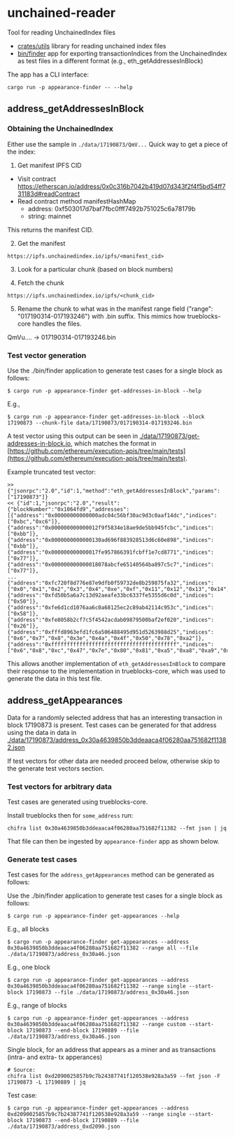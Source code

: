 # unchained-reader
Tool for reading UnchainedIndex files

- [crates/utils](./crates/utils) library for reading unchained index files
- [bin/finder](./bin/finder) app for exporting transactionIndices from the UnchainedIndex as test
files in a different format (e.g., eth_getAddressesInBlock)

The app has a CLI interface:
```command
cargo run -p appearance-finder -- --help
```

## address_getAddressesInBlock

### Obtaining the UnchainedIndex

Either use the sample in `./data/17190873/QmV...` Quick way to get a piece of the index:

1. Get manifest IPFS CID

- Visit contract https://etherscan.io/address/0x0c316b7042b419d07d343f2f4f5bd54ff731183d#readContract
- Read contract method manifestHashMap
    - address: 0xf503017d7baf7fbc0fff7492b751025c6a78179b
    - string: mainnet

This returns the manifest CID.

2. Get the manifest

`https://ipfs.unchainedindex.io/ipfs/<manifest_cid>`

3. Look for a particular chunk (based on block numbers)

4. Fetch the chunk

`https://ipfs.unchainedindex.io/ipfs/<chunk_cid>`

5. Rename the chunk to what was in the manifest range field ("range": "017190314-017193246")
with .bin suffix. This mimics how trueblocks-core handles the files.

QmVu.... -> 017190314-017193246.bin

### Test vector generation

Use the ./bin/finder application to generate test cases for a single block as follows:
```command
$ cargo run -p appearance-finder get-addresses-in-block --help
```
E.g.,
```command
$ cargo run -p appearance-finder get-addresses-in-block --block 17190873 --chunk-file data/17190873/017190314-017193246.bin
```

A test vector using this output can be seen in [./data/17190873/get-addresses-in-block.io](./data/17190873/get-addresses-in-block.io),
which matches the format in [https://github.com/ethereum/execution-apis/tree/main/tests](https://github.com/ethereum/execution-apis/tree/main/tests).

Example truncated test vector:
```console
>> {"jsonrpc":"2.0","id":1,"method":"eth_getAddressesInBlock","params":["17190873"]}
<< {"id":1,"jsonrpc":"2.0","result":{"blockNumber":"0x1064fd9","addresses":[{"address":"0x00000000000000adc04c56bf30ac9d3c0aaf14dc","indices":["0xbc","0xc6"]},{"address":"0x000000000000012f9f5834e18ae9de5bb945fcbc","indices":["0xbb"]},{"address":"0x0000000000000130ad696f883928513d6c60e898","indices":["0xbb"]},{"address":"0x000000000000017fe957866391fcbff1e7cd8771","indices":["0x77"]},{"address":"0x000000000000018078abcfe65140564ba897c5c7","indices":["0x77"]},
...
{"address":"0xfc720f8d776e87e9dfb0f59732de8b259875fa32","indices":["0x0","0x1","0x2","0x3","0x4","0xe","0xf","0x11","0x12","0x13","0x14","0x15","0x16","0x17","0x18","0x19","0x1a","0x1c","0x25","0x57","0x7b","0x82","0x83","0x84","0x85","0x86","0x87","0x88","0x89","0x8a","0x8b","0x8c","0x8e","0x8f","0x91","0x92","0x93","0x94","0x95","0x96","0x97","0x98","0x99","0x9a","0x9b","0x9c"]},{"address":"0xfd50b5a6a7c13d92aeafe33bc6337fe5355d6c0d","indices":["0x50"]},{"address":"0xfe6d1cd1076aa6c0a68125ec2c89ab42114c953c","indices":["0x58"]},{"address":"0xfe8058b2cf7c5f4542acdab09879500baf2ef020","indices":["0x26"]},{"address":"0xfffd8963efd1fc6a506488495d951d5263988d25","indices":["0x6","0x7","0x8","0x3e","0x4a","0x4f","0x50","0x78","0xa2"]},{"address":"0xffffffffffffffffffffffffffffffffffffffff","indices":["0x6","0x8","0xc","0x47","0x7e","0x80","0x81","0xa5","0xa8","0xa9","0xaf","0xb7","0xc2"]}]}}
```
This allows another implementation of `eth_getAddressesInBlock` to compare their response
to the implementation in trueblocks-core, which was used to generate the data in this test file.

## address_getAppearances

Data for a randomly selected address that has an interesting transaction in block 17190873
is present. Test cases can be generated for that address
using the data in data in [./data/17190873/address_0x30a4639850b3ddeaaca4f06280aa751682f11382.json](./data/17190873/address_0x30a4639850b3ddeaaca4f06280aa751682f11382.json)

If test vectors for other data are needed proceed below, otherwise skip to the
generate test vectors section.
### Test vectors for arbitrary data

Test cases are generated using trueblocks-core.

Install trueblocks then for `some_address` run:
```
chifra list 0x30a4639850b3ddeaaca4f06280aa751682f11382 --fmt json | jq
```
That file can then be ingested by `appearance-finder` app as shown below.

### Generate test cases

Test cases for the `address_getAppearances` method can be generated as follows:

Use the ./bin/finder application to generate test cases for a single block as follows:
```command
$ cargo run -p appearance-finder get-appearances --help
```
E.g., all blocks
```command
$ cargo run -p appearance-finder get-appearances --address 0x30a4639850b3ddeaaca4f06280aa751682f11382 --range all --file ./data/17190873/address_0x30a46.json
```
E.g., one block
```command
$ cargo run -p appearance-finder get-appearances --address 0x30a4639850b3ddeaaca4f06280aa751682f11382 --range single --start-block 17190873 --file ./data/17190873/address_0x30a46.json
```
E.g., range of blocks
```command
$ cargo run -p appearance-finder get-appearances --address 0x30a4639850b3ddeaaca4f06280aa751682f11382 --range custom --start-block 17190873 --end-block 17190889 --file ./data/17190873/address_0x30a46.json
```
Single block, for an address that appears as a miner and as transactions (intra- and extra- tx apperances)
```
# Source:
chifra list 0xd2090025857b9c7b24387741f120538e928a3a59 --fmt json -F 17190873 -L 17190889 | jq
```
Test case:
```command
$ cargo run -p appearance-finder get-appearances --address 0xd2090025857b9c7b24387741f120538e928a3a59 --range single --start-block 17190873 --end-block 17190889 --file ./data/17190873/address_0xd2090.json
```
